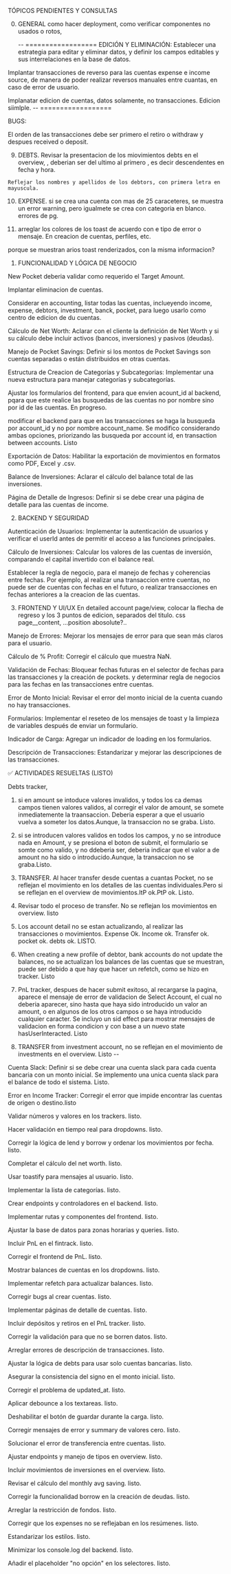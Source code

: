  TÓPICOS PENDIENTES Y CONSULTAS

0. GENERAL
   como hacer deployment, como verificar componentes no usados o rotos, 

   -- ==================
  EDICIÓN Y ELIMINACIÓN: Establecer una estrategia para editar y eliminar datos, y definir los campos editables y sus interrelaciones en la base de datos.

  Implantar transacciones de reverso para las cuentas expense e income source, de manera de poder realizar reversos manuales entre cuantas, en caso de error de usuario.

  Implanatar edicion de cuentas, datos solamente, no transacciones. Edicion siimlple.
-- ==================

 BUGS:

  El orden de las transacciones debe ser primero el retiro o withdraw y despues received o deposit.

  9. DEBTS. Revisar la presentacion de los miovimientos debts en el overview, , deberian ser del ultimo al primero , es decir descendentes en fecha y hora.

    Reflejar los nombres y apellidos de los debtors, con primera letra en mayuscula.

  10. EXPENSE. si se crea una cuenta con mas de 25 caraceteres, se muestra un error warning, pero igualmete se crea con categoria en blanco. errores de pg.

  
  11. arreglar los colores de los toast de acuerdo con e tipo de error o mensaje. En creacion de cuentas, perfiles, etc. 

  porque se muestran arios toast renderizados, con la misma informacion?

1. FUNCIONALIDAD Y LÓGICA DE NEGOCIO

New Pocket deberia validar como requerido el Target Amount. 

Implantar eliminacion de cuentas.

Considerar en accounting, listar todas las cuentas, inclueyendo income, expense, debtors, investment, banck, pocket, para luego usarlo como centro de edicion de du cuentas.

Cálculo de Net Worth: Aclarar con el cliente la definición de Net Worth y si su cálculo debe incluir activos (bancos, inversiones) y pasivos (deudas).

Manejo de Pocket Savings: Definir si los montos de Pocket Savings son cuentas separadas o están distribuidos en otras cuentas.

Estructura de Creacion de Categorías y Subcategorias: Implementar una nueva estructura para manejar categorías y subcategorías.


  Ajustar los formularios del frontend, para que envien acount_id al backend, pqara que este realice las busquedas de las cuentas no por nombre sino por id de las cuentas. En progreso.

  modificar el backend para que en las transacciones se haga la busqueda por account_id y no por nombre account_name. Se modifico considerando ambas opciones, priorizando las busqueda por account id, en transaction between accounts. Listo

Exportación de Datos: Habilitar la exportación de movimientos en formatos como PDF, Excel y .csv.

Balance de Inversiones: Aclarar el cálculo del balance total de las inversiones.

Página de Detalle de Ingresos: Definir si se debe crear una página de detalle para las cuentas de income.

2. BACKEND Y SEGURIDAD

Autenticación de Usuarios: Implementar la autenticación de usuarios y verificar el userId antes de permitir el acceso a las funciones principales.

Cálculo de Inversiones: Calcular los valores de las cuentas de inversión, comparando el capital invertido con el balance real.

Establecer la regla de negocio, para el manejo de fechas y coherencias entre fechas. Por ejemplo, al realizar una transaccion entre cuentas, no puede ser de cuentas con fechas en el futuro, o realizar transacciones en fechas anteriores a la creacion de las cuentas. 

3. FRONTEND Y UI/UX
En detailed account page/view, colocar la flecha de regreso y los 3 puntos de edicion, separados del titulo. css page__content, ...position abosolute?..

Manejo de Errores: Mejorar los mensajes de error para que sean más claros para el usuario.

Cálculo de % Profit: Corregir el cálculo que muestra NaN.

Validación de Fechas: Bloquear fechas futuras en el selector de fechas para las transacciones y la creación de pockets. y determinar regla de negocios para las fechas en las transacciones entre cuentas.

Error de Monto Inicial: Revisar el error del monto inicial de la cuenta cuando no hay transacciones.

Formularios: Implementar el reseteo de los mensajes de toast y la limpieza de variables después de enviar un formulario.

Indicador de Carga: Agregar un indicador de loading en los formularios.

Descripción de Transacciones: Estandarizar y mejorar las descripciones de las transacciones.


✅ ACTIVIDADES RESUELTAS (LISTO)

  Debts tracker,
  1. si en amount se intoduce valores invalidos, y todos los ca demas campos tienen valores validos, al corregir el valor de amount, se somete inmediatemente la traansaccion. Deberia esperar a que el usuario vuelva a someter los datos.Aunque, la transaccion no se graba. Listo.

  2. si se introducen valores validos en todos los campos, y no se introduce nada en Amount, y se presiona el boton de submit, el formulario se somte como valido, y no ddeberia ser, deberia indicar que el valor a de amount no ha sido o introducido.Aunque, la transaccion no se graba.Listo.

  3. TRANSFER. Al hacer transfer desde cuentas a cuantas Pocket, no se reflejan el movimiento en los detalles de las cuentas individuales.Pero si se reflejan en el overview de movimientos.ItP ok.PtP ok. Listo.

  4. Revisar todo el proceso de transfer. No se reflejan los movimientos en overview. listo

  5. Los account detail no se estan actualizando, al realizar las transacciones o movimientos. Expense Ok. Income ok. Transfer ok. pocket ok. debts ok. LISTO.

  6. When creating a new profile of debtor, bank accounts do not update the balances, no se actualizan los balances de las cuentas que se muestran, puede ser debido a que hay que hacer un refetch, como se hizo en tracker. Listo

  7.   PnL tracker,
   despues de hacer submit exitoso, al recargarse la pagina, aparece el mensaje de error de validacion de Select Account, el cual no deberia aparecer, sino hasta que haya sido introducido un valor an amount, o en algunos de los otros campos o se haya introducido cualquier caracter. Se incluyo un sid effect para mostrar mensajes de validacion en forma condicion y con base a un nuevo state hasUserInteracted. Listo  


  8. TRANSFER from investment account, no se reflejan en el movimiento de investments en el overview. Listo
  -- 

  Cuenta Slack: Definir si se debe crear una cuenta slack para cada cuenta bancaria con un monto inicial. Se implemento una unica cuenta slack para el balance de todo el sistema. Listo.

  Error en Income Tracker: Corregir el error que impide encontrar las cuentas de origen o destino.listo

  Validar números y valores en los trackers. listo.

  Hacer validación en tiempo real para dropdowns. listo.

  Corregir la lógica de lend y borrow y ordenar los movimientos por fecha. listo.

  Completar el cálculo del net worth. listo.

  Usar toastify para mensajes al usuario. listo.

  Implementar la lista de categorías. listo.

  Crear endpoints y controladores en el backend. listo.

  Implementar rutas y componentes del frontend. listo.

  Ajustar la base de datos para zonas horarias y queries. listo.

  Incluir PnL en el fintrack. listo.

  Corregir el frontend de PnL. listo.

  Mostrar balances de cuentas en los dropdowns. listo.

  Implementar refetch para actualizar balances. listo.

  Corregir bugs al crear cuentas. listo.

  Implementar páginas de detalle de cuentas. listo.

  Incluir depósitos y retiros en el PnL tracker. listo.

  Corregir la validación para que no se borren datos. listo.

  Arreglar errores de descripción de transacciones. listo.

  Ajustar la lógica de debts para usar solo cuentas bancarias. listo.

  Asegurar la consistencia del signo en el monto inicial. listo.

  Corregir el problema de updated_at. listo.

  Aplicar debounce a los textareas. listo.

  Deshabilitar el botón de guardar durante la carga. listo.

  Corregir mensajes de error y summary de valores cero. listo.

  Solucionar el error de transferencia entre cuentas. listo.

  Ajustar endpoints y manejo de tipos en overview. listo.

  Incluir movimientos de inversiones en el overview. listo.

  Revisar el cálculo del monthly avg saving. listo.

  Corregir la funcionalidad borrow en la creación de deudas. listo.

  Arreglar la restricción de fondos. listo.

  Corregir que los expenses no se reflejaban en los resúmenes. listo.

  Estandarizar los estilos. listo.

  Minimizar los console.log del backend. listo.

  Añadir el placeholder "no opción" en los selectores. listo.


